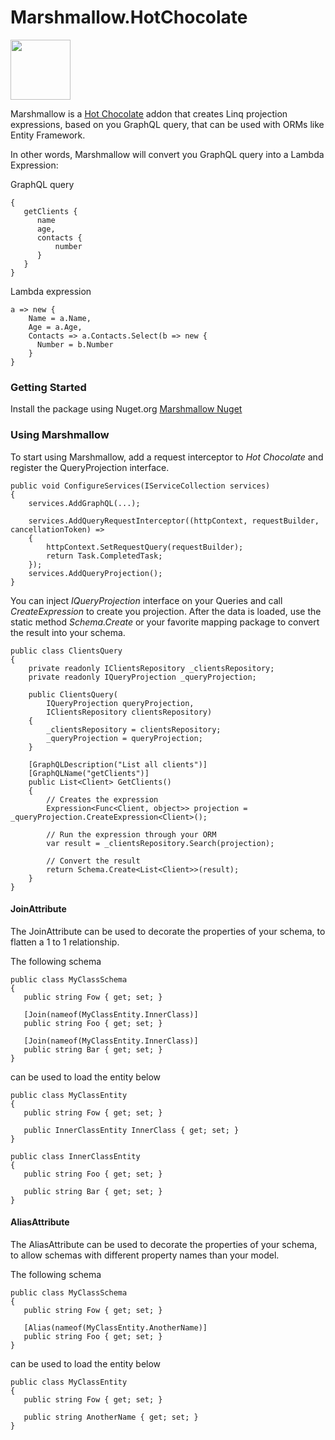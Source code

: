 # Marshmallow.HotChocolate

<img src="https://raw.githubusercontent.com/lucasphi/Marshmallow.HotChocolate/master/Marshmallow.png" width="96">

Marshmallow is a [Hot Chocolate](https://hotchocolate.io/) addon that creates Linq projection expressions, based on you GraphQL query, that can be used with ORMs like Entity Framework.

In other words, Marshmallow will convert you GraphQL query into a Lambda Expression:

GraphQL query
```
{
   getClients {
      name
      age,
      contacts {
          number
      }
   }
}
```
Lambda expression
```
a => new {
    Name = a.Name,
    Age = a.Age,
    Contacts => a.Contacts.Select(b => new {
      Number = b.Number
    }
}
```

### Getting Started
Install the package using Nuget.org [Marshmallow Nuget](https://www.nuget.org/packages/Marshmallow.HotChocolate/)

### Using Marshmallow
To start using Marshmallow, add a request interceptor to *Hot Chocolate* and register the QueryProjection interface.

```
public void ConfigureServices(IServiceCollection services)
{
    services.AddGraphQL(...);
    
    services.AddQueryRequestInterceptor((httpContext, requestBuilder, cancellationToken) =>
    {
        httpContext.SetRequestQuery(requestBuilder);
        return Task.CompletedTask;
    });
    services.AddQueryProjection();
}
```

You can inject *IQueryProjection* interface on your Queries and call *CreateExpression* to create you projection. 
After the data is loaded, use the static method *Schema.Create* or your favorite mapping package to convert the result into your schema.

```
public class ClientsQuery
{
    private readonly IClientsRepository _clientsRepository;
    private readonly IQueryProjection _queryProjection;

    public ClientsQuery(
        IQueryProjection queryProjection,
        IClientsRepository clientsRepository)
    {
        _clientsRepository = clientsRepository;
        _queryProjection = queryProjection;
    }

    [GraphQLDescription("List all clients")]
    [GraphQLName("getClients")]
    public List<Client> GetClients()
    {
        // Creates the expression
        Expression<Func<Client, object>> projection = _queryProjection.CreateExpression<Client>();
        
        // Run the expression through your ORM
        var result = _clientsRepository.Search(projection);
        
        // Convert the result
        return Schema.Create<List<Client>>(result);
    }
}
```

#### JoinAttribute

The JoinAttribute can be used to decorate the properties of your schema, to flatten a 1 to 1 relationship.

The following schema
```
public class MyClassSchema
{
   public string Fow { get; set; }

   [Join(nameof(MyClassEntity.InnerClass)]
   public string Foo { get; set; }
   
   [Join(nameof(MyClassEntity.InnerClass)]
   public string Bar { get; set; }
}
```
can be used to load the entity below
```
public class MyClassEntity
{
   public string Fow { get; set; }

   public InnerClassEntity InnerClass { get; set; }
}

public class InnerClassEntity
{
   public string Foo { get; set; }
   
   public string Bar { get; set; }
}
```

#### AliasAttribute

The AliasAttribute can be used to decorate the properties of your schema, to allow schemas with different property names than your model.

The following schema
```
public class MyClassSchema
{
   public string Fow { get; set; }

   [Alias(nameof(MyClassEntity.AnotherName)]
   public string Foo { get; set; }
}
```
can be used to load the entity below
```
public class MyClassEntity
{
   public string Fow { get; set; }

   public string AnotherName { get; set; }
}
